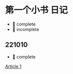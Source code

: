 # 第一个小书 日记

- :sunflower: complete
- :seedling: incomplete

## 221010

- :sunflower: complete

[Article 1](/designPatterns/singleton/singleton)
